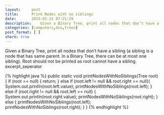 ```yaml
---
layout:     post
title:      Print Nodes with no siblings
date:       2015-01-22 07:21:29
description:    Given a Binary Tree, print all nodes that don’t have a sibling
categories: [computers,dsa,trees]
post_format: [ ]
share: true
---
```

Given a Binary Tree, print all nodes that don’t have a sibling (a sibling is a node that has same parent. In a Binary Tree, there can be at most one sibling). Root should not be printed as root cannot have a sibling. excerpt_seperator

{% highlight java %}
 public static void printNodesWithNoSiblings(Tree root){
        if (root == null) {
            return;
        }
        else if (root.left != null && root.right == null){
            System.out.println(root.left.value);
            printNodesWithNoSiblings(root.left);
        } else if (root.right != null && root.left == null) {
            System.out.println(root.right.value);
            printNodesWithNoSiblings(root.right);
        } else {
            printNodesWithNoSiblings(root.left);
            printNodesWithNoSiblings(root.right);
        }
    }
{% endhighlight %}
